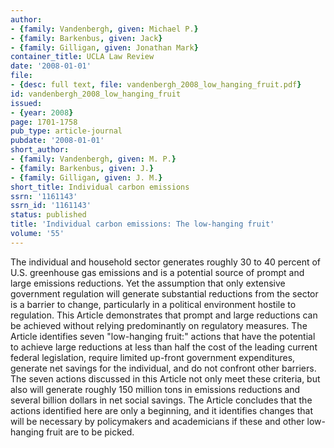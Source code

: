 ```yaml
---
author:
- {family: Vandenbergh, given: Michael P.}
- {family: Barkenbus, given: Jack}
- {family: Gilligan, given: Jonathan Mark}
container_title: UCLA Law Review
date: '2008-01-01'
file:
- {desc: full text, file: vandenbergh_2008_low_hanging_fruit.pdf}
id: vandenbergh_2008_low_hanging_fruit
issued:
- {year: 2008}
page: 1701-1758
pub_type: article-journal
pubdate: '2008-01-01'
short_author:
- {family: Vandenbergh, given: M. P.}
- {family: Barkenbus, given: J.}
- {family: Gilligan, given: J. M.}
short_title: Individual carbon emissions
ssrn: '1161143'
ssrn_id: '1161143'
status: published
title: 'Individual carbon emissions: The low-hanging fruit'
volume: '55'
---
```

The individual and household sector generates roughly 30 to 40 percent of U.S. greenhouse gas emissions and is a potential source of prompt and large emissions reductions. Yet the assumption that only extensive government regulation will generate substantial reductions from the sector is a barrier to change, particularly in a political environment hostile to regulation. This Article demonstrates that prompt and large reductions can be achieved without relying predominantly on regulatory measures. The Article identifies seven &quot;low-hanging fruit:&quot; actions that have the potential to achieve large reductions at less than half the cost of the leading current federal legislation, require limited up-front government expenditures, generate net savings for the individual, and do not confront other barriers. The seven actions discussed in this Article not only meet these criteria, but also will generate roughly 150 million tons in emissions reductions and several billion dollars in net social savings. The Article concludes that the actions identified here are only a beginning, and it identifies changes that will be necessary by policymakers and academicians if these and other low-hanging fruit are to be picked.
